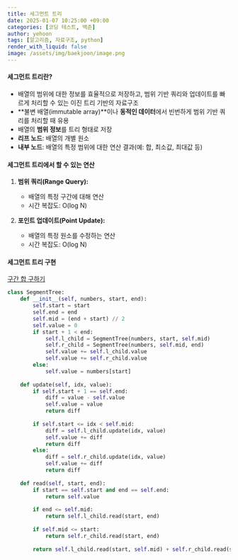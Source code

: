 ```yaml
---
title: 세그먼트 트리
date: 2025-01-07 10:25:00 +09:00
categories: [코딩 테스트, 백준]
author: yehoon
tags: [알고리즘, 자료구조, python]
render_with_liquid: false
image: /assets/img/baekjoon/image.png
---
```


#### 세그먼트 트리란?
- 배열의 범위에 대한 정보를 효율적으로 저장하고, 범위 기반 쿼리와 업데이트를 빠르게 처리할 수 있는 이진 트리 기반의 자료구조
-  **불변 배열(immutable array)**이나 **동적인 데이터**에서 빈번하게 범위 기반 쿼리를 처리할 때 유용
- 배열의 **범위 정보**를 트리 형태로 저장
-  **리프 노드**: 배열의 개별 원소
-  **내부 노드**: 배열의 특정 범위에 대한 연산 결과(예: 합, 최소값, 최대값 등)


#### 세그먼트 트리에서 할 수 있는 연산
1. **범위 쿼리(Range Query):**
   - 배열의 특정 구간에 대해 연산
   - 시간 복잡도:   O(log N) 

2. **포인트 업데이트(Point Update):**
   - 배열의 특정 원소를 수정하는 연산
   - 시간 복잡도:   O(log N)


#### 세그먼트 트리 구현
[구간 합 구하기](https://www.acmicpc.net/problem/2042)
```python 
class SegmentTree:
    def __init__(self, numbers, start, end):
        self.start = start
        self.end = end
        self.mid = (end + start) // 2
        self.value = 0
        if start + 1 < end:
            self.l_child = SegmentTree(numbers, start, self.mid)
            self.r_child = SegmentTree(numbers, self.mid, end)
            self.value += self.l_child.value
            self.value += self.r_child.value
        else:
            self.value = numbers[start]
        
    def update(self, idx, value):
        if self.start + 1 == self.end:
            diff = value - self.value
            self.value = value
            return diff
        
        if self.start <= idx < self.mid:
            diff = self.l_child.update(idx, value)
            self.value += diff
            return diff 
        else:
            diff = self.r_child.update(idx, value)
            self.value += diff
            return diff 
        
    def read(self, start, end):
        if start == self.start and end == self.end:
            return self.value
        
        if end <= self.mid:
            return self.l_child.read(start, end)
        
        if self.mid <= start:
            return self.r_child.read(start, end)
        
        return self.l_child.read(start, self.mid) + self.r_child.read(self.mid, end)        
```
